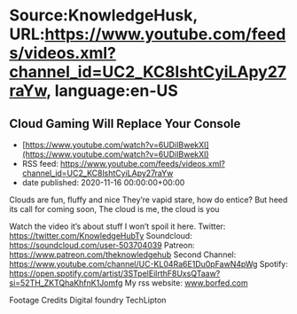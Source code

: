 # Source:KnowledgeHusk, URL:https://www.youtube.com/feeds/videos.xml?channel_id=UC2_KC8lshtCyiLApy27raYw, language:en-US

## Cloud Gaming Will Replace Your Console
 - [https://www.youtube.com/watch?v=6UDiIBwekXI](https://www.youtube.com/watch?v=6UDiIBwekXI)
 - RSS feed: https://www.youtube.com/feeds/videos.xml?channel_id=UC2_KC8lshtCyiLApy27raYw
 - date published: 2020-11-16 00:00:00+00:00

Clouds are fun, fluffy and nice
They’re vapid stare, how do entice?
But heed its call for coming soon,
The cloud is me, the cloud is you

Watch the video it’s about stuff I won’t spoil it here. 
Twitter: https://twitter.com/KnowledgeHubTy
Soundcloud: https://soundcloud.com/user-503704039
Patreon: https://www.patreon.com/theknowledgehub
Second Channel: https://www.youtube.com/channel/UC-KL04Ra6E1Du0pFawN4pWg
Spotify: https://open.spotify.com/artist/3STpelEilrthF8UxsQTaaw?si=52TH_ZKTQhaKhfnK1Jomfg
My rss website: www.borfed.com

Footage Credits
Digital foundry
TechLipton

